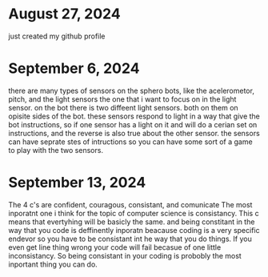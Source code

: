 # August 27, 2024
just created my github profile 
# September 6, 2024
there are many types of sensors on the sphero bots, like the acelerometor, pitch, and the light sensors
the one that i want to focus on in the light sensor. 
on the bot there is two diffeent light sensors. 
both on them on opisite sides of the bot.
these sensors respond to light in a way that give the bot instructions, so if one sensor has a light on it and will do a cerian set on instructions, and the reverse is also true about the other sensor. 
the sensors can have seprate stes of intructions so you can have some sort of a game to play with the two sensors.
# September 13, 2024
The 4 c's are confident, couragous, consistant, and comunicate
The most inporatnt one i think for the topic of computer science is consistancy. This c means that evertyhing will be basicly the same. and being constitant in the way that you code is deffinently inporatn beacause coding is a very specific endevor so you have to be consistant int he way that you do things. If you even get line thing wrong your code will fail becasue of one little inconsistancy. So being consistant in your coding is probobly the most inportant thing you can do. 
